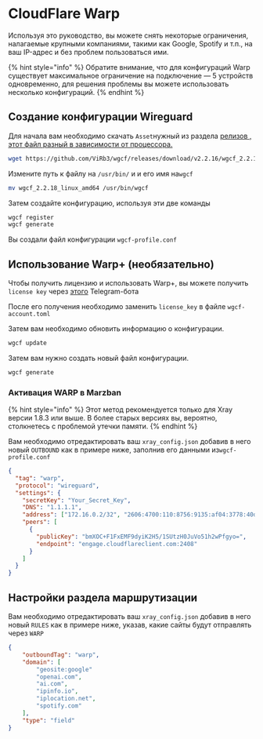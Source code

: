 # CloudFlare Warp

Используя это руководство, вы можете снять некоторые ограничения, налагаемые крупными компаниями, такими как Google, Spotify и т.п., на ваш IP-адрес и без проблем пользоваться ими.

{% hint style="info" %}
Обратите внимание, что для конфигураций Warp существует максимальное ограничение на подключение — 5 устройств одновременно, для решения проблемы вы можете использовать несколько конфигураций.
{% endhint %}

## Создание конфигурации Wireguard[​](https://gozargah.github.io/marzban/examples/warp#%D9%82%D8%AF%D9%85-%D8%A7%D9%88%D9%84-%D8%B3%D8%A7%D8%AE%D8%AA-%DA%A9%D8%A7%D9%86%D9%81%DB%8C%DA%AF-wireguard)

[​](https://gozargah.github.io/marzban/examples/warp#%D9%82%D8%AF%D9%85-%D8%A7%D9%88%D9%84-%D8%B3%D8%A7%D8%AE%D8%AA-%DA%A9%D8%A7%D9%86%D9%81%DB%8C%DA%AF-wireguard)Для начала вам необходимо скачать `Asset`нужный из раздела [релизов , этот файл разный в зависимости от процессора.](https://github.com/ViRb3/wgcf/releases)

```bash
wget https://github.com/ViRb3/wgcf/releases/download/v2.2.16/wgcf_2.2.18_linux_amd64
```

Измените путь к файлу на `/usr/bin/` и и его имя  на`wgcf`

```bash
mv wgcf_2.2.18_linux_amd64 /usr/bin/wgcf
```

Затем создайте конфигурацию, используя эти две команды

```bash
wgcf register
wgcf generate
```

Вы создали файл конфигурации `wgcf-profile.conf`

## Использование Warp+ (необязательно)

Чтобы получить лицензию и использовать Warp+, вы можете получить `license key` через [этого](https://t.me/generatewarpplusbot) Telegram-бота&#x20;

После его получения необходимо заменить `license_key` в файле `wgcf-account.toml`

Затем вам необходимо обновить информацию о конфигурации.

```bash
wgcf update
```

Затем вам нужно создать новый файл конфигурации.

```bash
wgcf generate
```

### Активация WARP  в Marzban[​](https://gozargah.github.io/marzban/examples/warp#%D9%82%D8%AF%D9%85-%D8%B3%D9%88%D9%85-%D9%81%D8%B9%D8%A7%D9%84%D8%B3%D8%A7%D8%B2%DB%8C-warp-%D8%B1%D9%88%DB%8C-%D9%85%D8%B1%D8%B2%D8%A8%D8%A7%D9%86) <a href="#qdm-swm-faalsazy-warp-rwy-mrzban" id="qdm-swm-faalsazy-warp-rwy-mrzban"></a>

{% hint style="info" %}
Этот метод рекомендуется только для Xray версии 1.8.3 или выше. В более старых версиях вы, вероятно, столкнетесь с проблемой утечки памяти.
{% endhint %}

Вам необходимо отредактировать ваш `xray_config.json` добавив в него новый `OUTBOUND` как в примере ниже, заполнив его данными из`wgcf-profile.conf`

```json
{
  "tag": "warp",
  "protocol": "wireguard",
  "settings": {
    "secretKey": "Your_Secret_Key",
    "DNS": "1.1.1.1",
    "address": ["172.16.0.2/32", "2606:4700:110:8756:9135:af04:3778:40d9/128"],
    "peers": [
      {
        "publicKey": "bmXOC+F1FxEMF9dyiK2H5/1SUtzH0JuVo51h2wPfgyo=",
        "endpoint": "engage.cloudflareclient.com:2408"
      }
    ]
  }
}
```

## Настройки раздела маршрутизации[​](https://gozargah.github.io/marzban/examples/warp#%D9%82%D8%AF%D9%85-%DA%86%D9%87%D8%A7%D8%B1%D9%85-%D8%AA%D9%86%D8%B8%DB%8C%D9%85%D8%A7%D8%AA-%D8%A8%D8%AE%D8%B4-routing)

Вам необходимо отредактировать ваш `xray_config.json` добавив в него новый `RULES` как в примере ниже, указав, какие сайты будут отправлять через `WARP`

```json
{
    "outboundTag": "warp",
    "domain": [
        "geosite:google"
        "openai.com",
        "ai.com",
        "ipinfo.io",
        "iplocation.net",
        "spotify.com"
    ],
    "type": "field"
}
```
